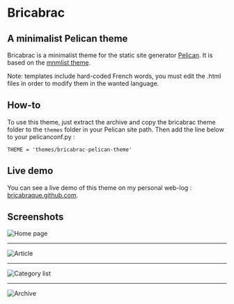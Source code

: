 # Bricabrac
## A minimalist Pelican theme
Bricabrac is a minimalist theme for the static site generator [Pelican](https://blog.getpelican.com/).
It is based on the [mnmlist theme](https://github.com/getpelican/pelican-themes/tree/master/mnmlist).

Note: templates include hard-coded French words, you must edit the .html files in order to modify them in the wanted language.

## How-to

To use this theme, just extract the archive and copy the bricabrac theme folder to the `themes` folder in your Pelican site path. Then add the line below to your pelicanconf.py :

    THEME = 'themes/bricabrac-pelican-theme'

## Live demo

You can see a live demo of this theme on my personal web-log : [bricabraque.github.com](https://bricabraque.github.io).

## Screenshots

![Home page](index.png)

---

![Article](article.png)

---

![Category list](categories.png)

---

![Archive](archive.png)
